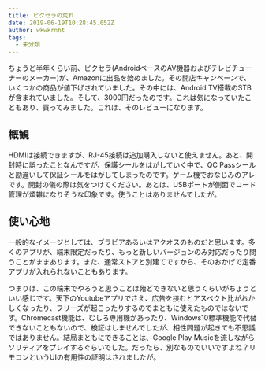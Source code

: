 ```yaml
---
title: ピクセラの荒れ
date: 2019-06-19T10:28:45.052Z
author: wkwkrnht
tags:
  - 未分類
---
```

ちょうど半年くらい前、ピクセラ(AndroidベースのAV機器およびテレビチューナーのメーカー)が、Amazonに出品を始めました。その開店キャンペーンで、いくつかの商品が値下げされていました。その中には、Android TV搭載のSTBが含まれていました。そして、3000円だったのです。これは気になっていたこともあり、買ってみました。これは、そのレビューになります。

## 概観

HDMIは接続できますが、RJ-45接続は追加購入しないと使えません。あと、開封時に誤ったことなんですが、保護シールをはがしていく中で、QC Passシールと勘違いして保証シールをはがしてしまったのです。ゲーム機でおなじみのアレです。開封の儀の際は気をつけてください。あとは、USBポートが側面でコード管理が煩雑になりそうな印象です。使うことはありませんでしたが。

## 使い心地

一般的なイメージとしては、ブラビアあるいはアクオスのものだと思います。多くのアプリが、端末限定だったり、もっと新しいバージョンのみ対応だったり問うことがままあります。また、通常ストアと別建てですから、そのおかげで定番アプリが入れられないこともあります。

つまりは、この端末でやろうと思うことは殆どできないと思うくらいがちょうどいい感じです。天下のYoutubeアプリでさえ、広告を挟むとアスペクト比がおかしくなったり、フリーズが起こったりするのでまともに使えたものではないです。Chromecast機能は、むしろ専用機があったり、Windows10標準機能で代替できないこともないので、検証はしませんでしたが、相性問題が起きても不思議ではありません。結局まともにできることは、Google Play Musicを流しながらソリティアをプレイするぐらいでした。だったら、別なものでいいですよね？リモコンというUIの有用性の証明はされましたが。
